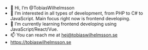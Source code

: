 - 👋 Hi, I’m @TobiasWilhelmsson
- 👀 I’m interested in all types of development, from PHP to C# to JavaScript. Main focus right now is frontend developing.
- 🌱 I’m currently learning frontend developing using JavaScript/React/Vue.
- 📫 You can reach me at hej@tobiaswilhelmsson.se
- https://tobiaswilhelmsson.se
